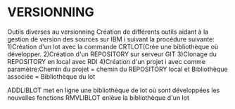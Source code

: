 # VERSIONNING
Outils diverses au versionning
Création de différents outils aidant à la gestion de version des sources sur IBM i suivant la procédure suivante:
1)Création d'un lot avec la commande CRTLOT(Crée une bibliothèque où développer.
2)Création d'un REPOSITORY sur serveur GIT
3)Clonage du REPOSITORY en local avec RDI
4)Création d'un projet i avec comme paramètre:Chemin du projet = chemin du REPOSITORY local et Bibliothèque associée = Bibliothèque du lot

ADDLIBLOT met en ligne une bibliothèque de lot où sont développées les nouvelles fonctions
RMVLIBLOT enlève la bibliothèque d'un lot 
